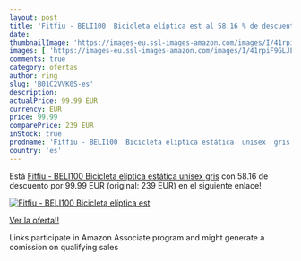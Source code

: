 ```yaml
---
layout: post
title: 'Fitfiu - BELI100  Bicicleta elíptica est al 58.16 % de descuento'
date: 
thumbnailImage: 'https://images-eu.ssl-images-amazon.com/images/I/41rpiF9GLJL._SL200_.jpg'
images: [ 'https://images-eu.ssl-images-amazon.com/images/I/41rpiF9GLJL._SL200_.jpg' ]
comments: true
category: ofertas
author: ring
slug: 'B01C2VVK0S-es'
description:
actualPrice: 99.99 EUR
currency: EUR
price: 99.99
comparePrice: 239 EUR
inStock: true
prodname: 'Fitfiu - BELI100  Bicicleta elíptica estática  unisex  gris'
country: 'es'
---
```


Está [Fitfiu - BELI100  Bicicleta elíptica estática  unisex  gris](https://www.amazon.es/dp/B01C2VVK0S/?tag=tolees-21) con 58.16 de descuento por 99.99 EUR (original: 239 EUR) en el siguiente enlace!

[![Fitfiu - BELI100  Bicicleta elíptica est](https://images-eu.ssl-images-amazon.com/images/I/41rpiF9GLJL._SL200_.jpg)](https://www.amazon.es/dp/B01C2VVK0S/?tag=tolees-21)

[Ver la oferta!!](https://www.amazon.es/dp/B01C2VVK0S/?tag=tolees-21)

Links participate in Amazon Associate program and might generate a comission on qualifying sales


